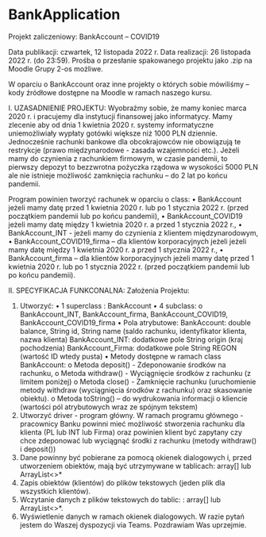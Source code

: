 # BankApplication
Projekt zaliczeniowy:  BankAccount – COVID19 

Data publikacji: czwartek, 12 listopada 2022 r.
Data realizacji: 26 listopada 2022 r. (do 23:59). 
Prośba o przesłanie spakowanego projektu jako .zip na Moodle
Grupy 2-os możliwe.

W oparciu o BankAccount oraz inne projekty o których sobie mówiliśmy – kody źródłowe dostępne na Moodle w ramach naszego kursu.

I.	UZASADNIENIE PROJEKTU:
Wyobraźmy sobie, że mamy koniec marca 2020 r. i pracujemy dla instytucji finansowej jako informatycy. 
Mamy zlecenie aby od dnia 1 kwietnia 2020 r. systemy informatyczne uniemożliwiały wypłaty gotówki większe niż 1000 PLN dziennie.
Jednocześnie rachunki bankowe dla obcokrajowców nie obowiązują te restrykcje (prawo międzynarodowe - zasada wzajemności etc.).
Jeżeli mamy do czynienia z rachunkiem firmowym, w czasie pandemii, to pierwszy depozyt to bezzwrotna pożyczka rządowa w wysokości 5000 PLN ale nie istnieje możliwość zamknięcia rachunku – do 2 lat po końcu pandemii.

Program powinien  tworzyć rachunek w oparciu o class: 
•	BankAccount jeżeli mamy datę przed 1 kwietnia 2020 r. lub po 1 stycznia 2022 r. (przed początkiem pandemii lub po końcu pandemii),
•	BankAccount_COVID19 jeżeli mamy datę między 1 kwietnia 2020 r. a przed 1 stycznia 2022 r.,
•	BankAccount_INT - jeżeli mamy do czynienia z klientem międzynarodowym,
•	BankAccount_COVID19_firma – dla klientów korporacyjnych jeżeli jeżeli mamy datę między 1 kwietnia 2020 r. a przed 1 stycznia 2022 r.,
•	BankAccount_firma – dla klientów korporacyjnych jeżeli mamy datę przed 1 kwietnia 2020 r. lub po 1 stycznia 2022 r. (przed początkiem pandemii lub po końcu pandemii).

II.	SPECYFIKACJA FUNKCONALNA:
Założenia Projektu: 
1.	Utworzyć: 
•	1 superclass : BankAccount 
•	4 subclass: 
o	BankAccount_INT, BankAccount_firma, BankAccount_COVID19, BankAccount_COVID19_firma
•	Pola atrybutowe:
BankAccount: double balance, String id, String name (saldo rachunku, identyfikator klienta, nazwa klienta)
BankAccount_INT: dodatkowe pole String origin (kraj pochodzenia)
BankAccount_Firma: dodatkowe pole String REGON (wartość ID wtedy pusta)
•	Metody dostępne w ramach class BankAccount:
o	Metoda deposit() - Zdeponowanie środków na rachunku, 
o	Metoda withdraw() - Wyciągnięcie środków z rachunku (z limitem poniżej) 
o	Metoda close() - Zamknięcie rachunku (uruchomienie metody withdraw (wyciągnięcia środków z rachunku) oraz skasowanie obiektu). 
o	Metoda toString() – do wydrukowania informacji o kliencie (wartości pól atrybutowych wraz ze spójnym tekstem)
2.	Utworzyć driver - program główny. 
W ramach programu głównego - pracownicy Banku powinni mieć możliwość stworzenia rachunku
dla klienta (PL lub INT lub Firma) oraz powinien klient być zapytany czy chce zdeponować lub wyciągnąć środki z rachunku (metody withdraw() i deposit())
3.	Dane powinny być pobierane za pomocą okienek dialogowych i, przed utworzeniem obiektów, mają być utrzymywane w tablicach: array[] lub ArrayList<>*
4.	Zapis obiektów (klientów)  do plików tekstowych (jeden plik dla wszystkich klientów).
5.	Wczytanie danych z plików tekstowych do tablic: : array[] lub ArrayList<>*.
6.	Wyświetlenie danych w ramach okienek dialogowych.
W razie pytań jestem do Waszej dyspozycji via Teams. Pozdrawiam Was uprzejmie.
